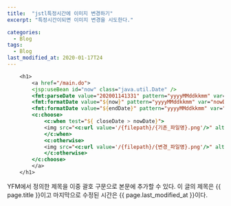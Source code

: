 ```yaml
---
title:  "jstl특정시간에 이미지 변경하기"
excerpt: "특정시간이되면 이미지 변경을 시도한다."

categories:
  - Blog
tags:
  - Blog
last_modified_at: 2020-01-17T24
---
```


```jsp
    <h1>
        <a href="/main.do">
        <jsp:useBean id="now" class="java.util.Date" />
        <fmt:parseDate value="202001141331" pattern="yyyyMMddkkmm" var="endDate" />
        <fmt:formatDate value="${now}" pattern="yyyyMMddkkmm" var="nowDate" />
        <fmt:formatDate value="${endDate}" pattern="yyyyMMddkkmm" var="closeDate"/>
        <c:choose>
            <c:when test="${ closeDate > nowDate}">
            <img src="<c:url value='/{filepath}/{기존_파일명}.png'/>" alt="">
            </c:when>
            <c:otherwise>
            <img src="<c:url value='/{filepath}/{변경_파일명}.png'/>" alt="" style="margin-top: 0px;">
            </c:otherwise>
        </c:choose>
        </a>
    </h1>
```

YFM에서 정의한 제목을 이중 괄호 구문으로 본문에 추가할 수 있다.
이 글의 제목은 {{ page.title }}이고
마지막으로 수정된 시간은 {{ page.last_modified_at }}이다.
